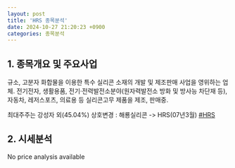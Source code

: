 ```yaml
---
layout: post
title: 'HRS 종목분석'
date: 2024-10-27 21:20:23 +0900
categories: 종목분석
---
```


## 1. 종목개요 및 주요사업

규소, 고분자 화합물을 이용한 특수 실리콘 소재의 개발 및 제조판매 사업을 영위하는 업체. 전기전자, 생활용품, 전기·전력발전소분야(원자력발전소 방화 및 방사능 차단재 등), 자동차, 레저스포츠, 의료용 등 실리콘고무 제품을 제조, 판매중.

최대주주는 강성자 외(45.04%) 상호변경 : 해룡실리콘 -> HRS(07년3월)
[#HRS](#)

## 2. 시세분석

No price analysis available
